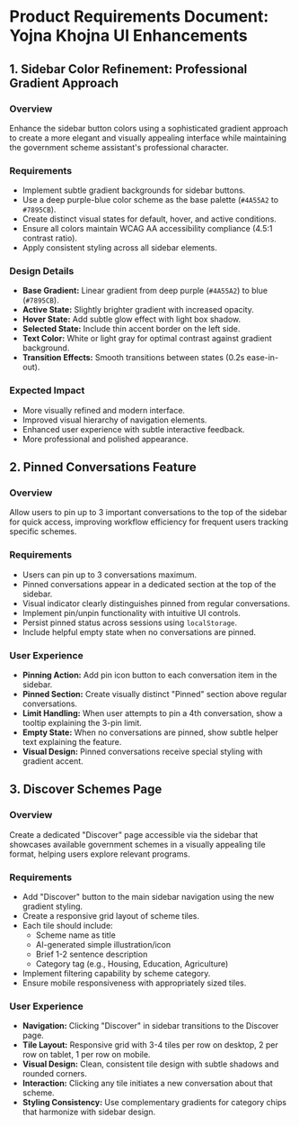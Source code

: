 # Product Requirements Document: Yojna Khojna UI Enhancements

## 1. Sidebar Color Refinement: Professional Gradient Approach

### Overview
Enhance the sidebar button colors using a sophisticated gradient approach to create a more elegant and visually appealing interface while maintaining the government scheme assistant's professional character.

### Requirements
* Implement subtle gradient backgrounds for sidebar buttons.
* Use a deep purple-blue color scheme as the base palette (`#4A55A2` to `#7895CB`).
* Create distinct visual states for default, hover, and active conditions.
* Ensure all colors maintain WCAG AA accessibility compliance (4.5:1 contrast ratio).
* Apply consistent styling across all sidebar elements.

### Design Details
* **Base Gradient:** Linear gradient from deep purple (`#4A55A2`) to blue (`#7895CB`).
* **Active State:** Slightly brighter gradient with increased opacity.
* **Hover State:** Add subtle glow effect with light box shadow.
* **Selected State:** Include thin accent border on the left side.
* **Text Color:** White or light gray for optimal contrast against gradient background.
* **Transition Effects:** Smooth transitions between states (0.2s ease-in-out).

### Expected Impact
* More visually refined and modern interface.
* Improved visual hierarchy of navigation elements.
* Enhanced user experience with subtle interactive feedback.
* More professional and polished appearance.

## 2. Pinned Conversations Feature

### Overview
Allow users to pin up to 3 important conversations to the top of the sidebar for quick access, improving workflow efficiency for frequent users tracking specific schemes.

### Requirements
* Users can pin up to 3 conversations maximum.
* Pinned conversations appear in a dedicated section at the top of the sidebar.
* Visual indicator clearly distinguishes pinned from regular conversations.
* Implement pin/unpin functionality with intuitive UI controls.
* Persist pinned status across sessions using `localStorage`.
* Include helpful empty state when no conversations are pinned.

### User Experience
* **Pinning Action:** Add pin icon button to each conversation item in the sidebar.
* **Pinned Section:** Create visually distinct "Pinned" section above regular conversations.
* **Limit Handling:** When user attempts to pin a 4th conversation, show a tooltip explaining the 3-pin limit.
* **Empty State:** When no conversations are pinned, show subtle helper text explaining the feature.
* **Visual Design:** Pinned conversations receive special styling with gradient accent.

## 3. Discover Schemes Page

### Overview
Create a dedicated "Discover" page accessible via the sidebar that showcases available government schemes in a visually appealing tile format, helping users explore relevant programs.

### Requirements
* Add "Discover" button to the main sidebar navigation using the new gradient styling.
* Create a responsive grid layout of scheme tiles.
* Each tile should include:
    * Scheme name as title
    * AI-generated simple illustration/icon
    * Brief 1-2 sentence description
    * Category tag (e.g., Housing, Education, Agriculture)
* Implement filtering capability by scheme category.
* Ensure mobile responsiveness with appropriately sized tiles.

### User Experience
* **Navigation:** Clicking "Discover" in sidebar transitions to the Discover page.
* **Tile Layout:** Responsive grid with 3-4 tiles per row on desktop, 2 per row on tablet, 1 per row on mobile.
* **Visual Design:** Clean, consistent tile design with subtle shadows and rounded corners.
* **Interaction:** Clicking any tile initiates a new conversation about that scheme.
* **Styling Consistency:** Use complementary gradients for category chips that harmonize with sidebar design.
